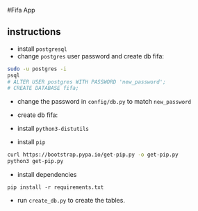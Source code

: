 #Fifa App


## instructions

* install `postgresql`
* change `postgres` user password and create db fifa:
```sh
sudo -u postgres -i
psql
# ALTER USER postgres WITH PASSWORD 'new_password';
# CREATE DATABASE fifa;
```
* change the password in `config/db.py` to match `new_password`
* create db fifa:

* install `python3-distutils`
* install `pip`
```sh
curl https://bootstrap.pypa.io/get-pip.py -o get-pip.py
python3 get-pip.py
```
* install dependencies
```
pip install -r requirements.txt
```

* run `create_db.py` to create the tables.
